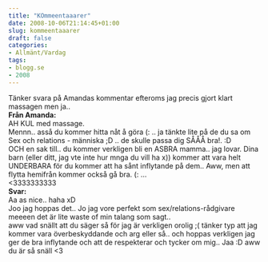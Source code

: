 ```yaml
---
title: "KOmmeentaaarer"
date: 2008-10-06T21:14:45+01:00
slug: kommeentaaarer
draft: false
categories:
- Allmänt/Vardag
tags:
- blogg.se
- 2008
---
```

Tänker svara på Amandas kommentar efteroms jag precis gjort klart massagen men ja..  
**Från Amanda:**  
AH KUL med massage.  
Mennn.. asså du kommer hitta nåt å göra (: .. ja tänkte lite på de du sa om Sex och relations - människa ;D .. de skulle passa dig SÅÅÅ bra!. :D  
OCH en sak till.. du kommer verkligen bli en ASBRA mamma.. jag lovar. Dina barn (eller ditt, jag vte inte hur mnga du vill ha x)) kommer att vara helt UNDERBARA för du kommer att ha sånt inflytande på dem.. Aww, men att flytta hemifrån kommer också gå bra. (: ...  
<3333333333  
**Svar:**  
Aa as nice.. haha xD  
Joo jag hoppas det.. Jo jag vore perfekt som sex/relations-rådgivare meeeen det är lite waste of min talang som sagt..  
aww vad snällt att du säger så för jag är verkligen orolig ;( tänker typ att jag kommer vara överbeskyddande och arg eller så.. och hoppas verkligen jag ger de bra inflytande och att de respekterar och tycker om mig.. Jaa :D aww du är så snäll <3